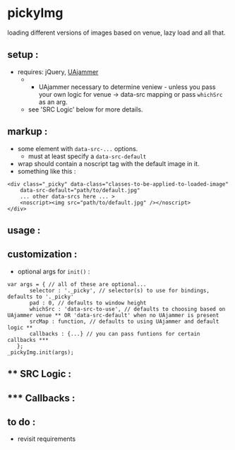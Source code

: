 pickyImg
========
loading different versions of images based on venue, lazy load and all that.


setup :
-----------
- requires: jQuery, [UAjammer](https://github.com/beechertrouble/UAjammer)
	- * UAjammer necessary to determine veniew - unless you pass your own logic for venue -> data-src mapping or pass <code>whichSrc</code> as an arg.
	- see 'SRC Logic' below for more details.


markup :
-----------
- some element with <code>data-src-...</code> options.
	- must at least specify a <code>data-src-default</code>  
- wrap should contain a noscript tag with the default image in it.
- something like this :
```
<div class="_picky" data-class="classes-to-be-applied-to-loaded-image" 
	data-src-default="path/to/default.jpg" 
	... other data-srcs here ... >
	<noscript><img src="path/to/default.jpg" /></noscript>
</div>
```

usage :
-----------


customization :
-----------
 - optional args for `init()` :
 ```
 var args = { // all of these are optional...
 		selector : '._picky', // selector(s) to use for bindings, defaults to '._picky'
 		pad : 0, // defaults to window height
 		whichSrc : 'data-src-to-use', // defaults to choosing based on UAjammer venue ** OR 'data-src-default' when no UAjammer is present
 		srcMap : function, // defaults to using UAjammer and default logic **
 		callbacks : {...} // you can pass funtions for certain callbacks ***
 	};
 _pickyImg.init(args);
 ```

** SRC Logic :
-----------


*** Callbacks :
-----------


to do :
-----------
- revisit requirements